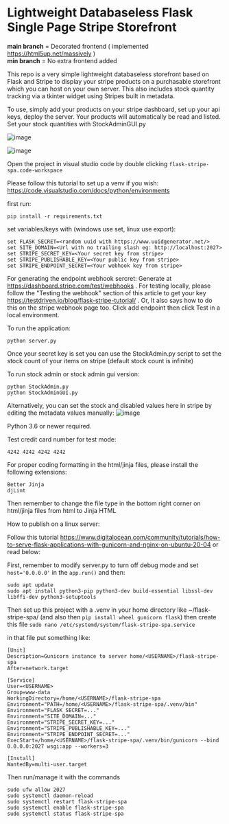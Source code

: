 # Lightweight Databaseless Flask Single Page Stripe Storefront

**main branch** = Decorated frontend ( implemented https://html5up.net/massively )<br>
**min branch** = No extra frontend added<br>

This repo is a very simple lightweight databaseless storefront based on Flask and Stripe to display your stripe products on a purchasable storefront which you can host on your own server. This also includes stock quantity tracking via a tkinter widget using Stripes built in metadata.

To use, simply add your products on your stripe dashboard, set up your api keys, deploy the server. Your products will automatically be read and listed.<br>
Set your stock quantities with StockAdminGUI.py<br>

![image](https://github.com/user-attachments/assets/755f3a95-3bdf-4b4f-87ec-10fe04133647)

![image](https://github.com/user-attachments/assets/684d72e8-a303-4937-ae00-3cacb3cff0be)

Open the project in visual studio code by double clicking `flask-stripe-spa.code-workspace`

Please follow this tutorial to set up a venv if you wish: https://code.visualstudio.com/docs/python/environments

first run:

```
pip install -r requirements.txt
```

set variables/keys with (windows use set, linux use export):

```
set FLASK_SECRET=<random uuid with https://www.uuidgenerator.net/>
set SITE_DOMAIN=<Url with no trailing slash eg: http://localhost:2027>
set STRIPE_SECRET_KEY=<Your secret key from stripe>
set STRIPE_PUBLISHABLE_KEY=<Your public key from stripe>
set STRIPE_ENDPOINT_SECRET=<Your webhook key from stripe>
```

For generating the endpoint webhook sercret: Generate at https://dashboard.stripe.com/test/webhooks . For testing locally, please follow the "Testing the webhook" section of this article to get your key https://testdriven.io/blog/flask-stripe-tutorial/ . Or, It also says how to do this on the stripe webhook page too. Click add endpoint then click Test in a local environment.

To run the application:

```
python server.py
```

Once your secret key is set you can use the StockAdmin.py script to set the stock count of your items on stripe (default stock count is infinite)

To run stock admin or stock admin gui version:

```
python StockAdmin.py
python StockAdminGUI.py
```

Alternatively, you can set the stock and disabled values here in stripe by editing the metadata values manually:
![image](https://github.com/user-attachments/assets/8cf7a94a-751a-42c8-829e-06838bb8e9fb)


Python 3.6 or newer required.

Test credit card number for test mode:

```
4242 4242 4242 4242
```

For proper coding formatting in the html/jinja files, please install the following extensions:

```
Better Jinja
djLint
```

Then remember to change the file type in the bottom right corner on html/jinja files from html to Jinja HTML

How to publish on a linux server:

Follow this tutorial https://www.digitalocean.com/community/tutorials/how-to-serve-flask-applications-with-gunicorn-and-nginx-on-ubuntu-20-04 or read below:

First, remember to modify server.py to turn off debug mode and set `host='0.0.0.0'` in the `app.run()` and then:

```
sudo apt update
sudo apt install python3-pip python3-dev build-essential libssl-dev libffi-dev python3-setuptools
```

Then set up this project with a .venv in your home directory like ~/flask-stripe-spa/ (and also then `pip install wheel gunicorn flask`) then create this file `sudo nano /etc/systemd/system/flask-stripe-spa.service`

in that file put something like:

```
[Unit]
Description=Gunicorn instance to server home/<USERNAME>/flask-stripe-spa
After=network.target

[Service]
User=<USERNAME>
Group=www-data
WorkingDirectory=/home/<USERNAME>/flask-stripe-spa
Environment="PATH=/home/<USERNAME>/flask-stripe-spa/.venv/bin"
Environment="FLASK_SECRET=..."
Environment="SITE_DOMAIN=..."
Environment="STRIPE_SECRET_KEY=..."
Environment="STRIPE_PUBLISHABLE_KEY=..."
Environment="STRIPE_ENDPOINT_SECRET=..."
ExecStart=/home/<USERNAME>/flask-stripe-spa/.venv/bin/gunicorn --bind 0.0.0.0:2027 wsgi:app --workers=3

[Install]
WantedBy=multi-user.target
```

Then run/manage it with the commands

```
sudo ufw allow 2027
sudo systemctl daemon-reload
sudo systemctl restart flask-stripe-spa
sudo systemctl enable flask-stripe-spa
sudo systemctl status flask-stripe-spa
```
